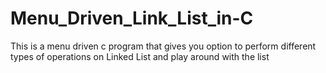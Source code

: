 # Menu_Driven_Link_List_in-C
This is a menu driven c program that gives you option to perform different types of operations on Linked List and play around with the list
